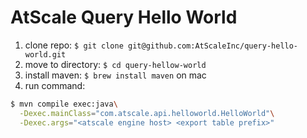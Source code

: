 AtScale Query Hello World
=================

1. clone repo: `$ git clone git@github.com:AtScaleInc/query-hello-world.git`
2. move to directory: `$ cd query-hellow-world`
3. install maven: `$ brew install maven` on mac
4. run command: 
  ```bash
  $ mvn compile exec:java\
    -Dexec.mainClass="com.atscale.api.helloworld.HelloWorld"\
    -Dexec.args="<atscale engine host> <export table prefix>"
  ```
